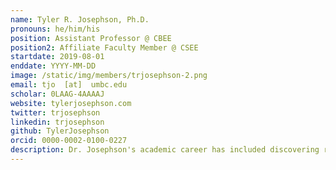 ```yaml
---
name: Tyler R. Josephson, Ph.D.
pronouns: he/him/his
position: Assistant Professor @ CBEE
position2: Affiliate Faculty Member @ CSEE
startdate: 2019-08-01
enddate: YYYY-MM-DD
image: /static/img/members/trjosephson-2.png
email: tjo  [at]  umbc.edu
scholar: 0LAAG-4AAAAJ
website: tylerjosephson.com
twitter: trjosephson
linkedin: trjosephson
github: TylerJosephson
orcid: 0000-0002-0100-0227
description: Dr. Josephson's academic career has included discovering reaction mechanisms in biomass catalysis, predicting multicomponent liquid-phase adsorption in nanoporous materials, and developing and applying interpretable machine learning techniques for chemistry. He is passionate about sustainability, equity, and science communication. During his downtime, he loves learning new things, thinking about deep topics (like science and philosophy), and playing the piano (his favorite pianist being Franz Liszt).
---
```

